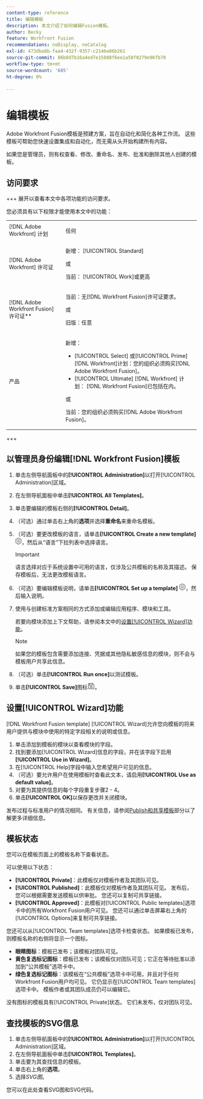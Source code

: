 ```yaml
---
content-type: reference
title: 编辑模板
description: 本文介绍了如何编辑Fusion模板。
author: Becky
feature: Workfront Fusion
recommendations: noDisplay, noCatalog
exl-id: 473dba8b-faa4-432f-9357-c2146e86b261
source-git-commit: 86b0d7b16a4ed7e15888f6ee1a58f0279e96fb70
workflow-type: tm+mt
source-wordcount: '685'
ht-degree: 0%

---
```


# 编辑模板

Adobe Workfront Fusion模板是预建方案，旨在自动化和简化各种工作流。 这些模板可帮助您快速设置集成和自动化，而无需从头开始构建所有内容。

如果您是管理员，则有权查看、修改、重命名、发布、批准和删除其他人创建的模板。

## 访问要求

+++ 展开以查看本文中各项功能的访问要求。

您必须具有以下权限才能使用本文中的功能：

<table style="table-layout:auto">
  <col>
  <col>
  <tbody>
    <tr>
      <td role="rowheader">[!DNL Adobe Workfront] 计划</td>
      <td><p>任何</p></td>
    </tr>
    <tr data-mc-conditions="">
      <td role="rowheader">[!DNL Adobe Workfront] 许可证</td>
      <td><p>新增： [!UICONTROL Standard]</p><p>或</p><p>当前： [!UICONTROL Work]或更高</p></td>
    </tr>
    <tr>
      <td role="rowheader">[!DNL Adobe Workfront Fusion] 许可证**</td>
      <td>
        <p>当前：无[!DNL Workfront Fusion]许可证要求。</p>
        <p>或</p>
        <p>旧版：任意</p>
      </td>
    </tr>
    <tr>
      <td role="rowheader">产品</td>
      <td>
        <p>新增：</p>
        <ul>
          <li>[!UICONTROL Select] 或[!UICONTROL Prime] [!DNL Workfront]计划：您的组织必须购买[!DNL Adobe Workfront Fusion]。</li>
          <li>[!UICONTROL Ultimate] [!DNL Workfront] 计划： [!DNL Workfront Fusion]已包括在内。</li>
        </ul>
        <p>或</p>
        <p>当前：您的组织必须购买[!DNL Adobe Workfront Fusion]。</p>
      </td>
    </tr>
  </tbody>
</table>

<!--
For more detail about the information in this table, see [Access requirements in Workfront documentation](/help/quicksilver/administration-and-setup/add-users/access-levels-and-object-permissions/access-level-requirements-in-documentation.md). 

For information on [!DNL Adobe Workfront Fusion] licenses, see [[!DNL Adobe Workfront Fusion] licenses](../../workfront-fusion/get-started/license-automation-vs-integration.md). -->

+++

## 以管理员身份编辑[!DNL Workfront Fusion]模板

1. 单击左侧导航面板中的&#x200B;**[!UICONTROL Administration]**&#x200B;以打开[!UICONTROL Administration]区域。
1. 在左侧导航面板中单击&#x200B;**[!UICONTROL All Templates]**。
1. 单击要编辑的模板右侧的&#x200B;**[!UICONTROL Detail]**。
1. （可选）通过单击右上角的&#x200B;**选项**&#x200B;并选择&#x200B;**重命名**&#x200B;来重命名模板。
1. （可选）要更改模板的语言，请单击&#x200B;**[!UICONTROL Create a new template]** ![](assets/fusion-scenario-settings-icon.png)，然后从“语言”下拉列表中选择语言。

   >[!IMPORTANT]
   >
   >语言选择对应于系统设置中可用的语言，仅涉及公共模板的名称及其描述。 保存模板后，无法更改模板语言。

1. （可选）要编辑模板说明，请单击&#x200B;**[!UICONTROL Set up a template]** ![](assets/fusion-scenario-settings-icon.png)，然后输入说明。
1. 使用与创建标准方案相同的方式添加或编辑应用程序、模块和工具。

   若要向模块添加上下文帮助，请参阅本文中的[设置[!UICONTROL Wizard]功能](#set-up-wizard-functionality)。

   <!--For more information on building a scenario, see [Create a scenario in [!DNL Adobe Workfront Fusion]](../../../workfront-fusion/scenarios/create-a-scenario.md).-->

   >[!NOTE]
   >
   >如果您的模板包含需要添加连接、凭据或其他隐私敏感信息的模块，则不会与模板用户共享此信息。

1. （可选）单击&#x200B;**[!UICONTROL Run once]**&#x200B;以测试模板。
1. 单击&#x200B;**[!UICONTROL Save]**&#x200B;图标![](assets/save-icon.png)。


## 设置[!UICONTROL Wizard]功能

[!DNL Workfront Fusion template] [!UICONTROL Wizard]允许您向模板的将来用户提供与模块中使用的特定字段相关的说明或信息。

1. 单击添加到模板的模块以查看模块的字段。
1. 找到要添加[!UICONTROL Wizard]信息的字段，并在该字段下启用&#x200B;**[!UICONTROL Use in Wizard]**。
1. 在[!UICONTROL Help]字段中输入您希望用户可见的信息。
1. （可选）要允许用户在使用模板时查看此文本，请启用&#x200B;**[!UICONTROL Use as default value]**。
1. 对要为其提供信息的每个字段重复步骤2 - 4。
1. 单击&#x200B;**[!UICONTROL OK]**&#x200B;以保存更改并关闭模块。

发布过程与标准用户的情况相同。 有关信息，请参阅[Publish和共享模板](/help/workfront-fusion/create-and-manage-templates/publish-and-share-fusion-templates.md)部分以了解更多详细信息。

## 模板状态

您可以在模板页面上的模板名称下查看状态。

可以使用以下状态：

* **[!UICONTROL Private]**：此模板仅对模板作者及其团队可见。
* **[!UICONTROL Published]**：此模板仅对模板作者及其团队可见。 发布后，您可以根据需要发送模板以供审批。 您还可以复制可共享链接。
* **[!UICONTROL Approved]**：此模板对[!UICONTROL Public templates]选项卡中的所有Workfront Fusion用户可见。 您还可以通过单击屏幕右上角的[!UICONTROL Options]来复制可共享链接。

您还可以从[!UICONTROL Team templates]选项卡检查状态。 如果模板已发布，则模板名称的右侧将显示一个图标。

* **眼睛图标**：模板已发布；该模板对团队可见。
* **黄色复选标记图标**：模板已发布；该模板仅对团队可见；它正在等待批准以添加到“公共模板”选项卡中。
* **绿色复选标记图标**：该模板在“公共模板”选项卡中可用，并且对于任何Workfront Fusion用户均可见。 它仍显示在[!UICONTROL Team templates]选项卡中。 模板作者或其团队成员仍可以编辑它。

没有图标的模板具有[!UICONTROL Private]状态。 它们未发布，仅对团队可见。

## 查找模板的SVG信息

1. 单击左侧导航面板中的&#x200B;**[!UICONTROL Administration]**&#x200B;以打开[!UICONTROL Administration]区域。
1. 在左侧导航面板中单击&#x200B;**[!UICONTROL Templates]**。
1. 单击要为其查找信息的模板。
1. 单击右上角的&#x200B;**选项**。
1. 选择&#x200B;*SVG图*。

您可以在此处查看SVG图和SVG代码。
